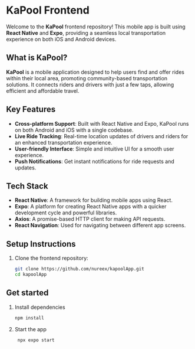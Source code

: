 # KaPool Frontend

Welcome to the **KaPool** frontend repository! This mobile app is built using **React Native** and **Expo**, providing a seamless local transportation experience on both iOS and Android devices.

## What is KaPool?

**KaPool** is a mobile application designed to help users find and offer rides within their local area, promoting community-based transportation solutions. It connects riders and drivers with just a few taps, allowing efficient and affordable travel.

## Key Features

- **Cross-platform Support**: Built with React Native and Expo, KaPool runs on both Android and iOS with a single codebase.
- **Live Ride Tracking**: Real-time location updates of drivers and riders for an enhanced transportation experience.
- **User-friendly Interface**: Simple and intuitive UI for a smooth user experience.
- **Push Notifications**: Get instant notifications for ride requests and updates.

## Tech Stack

- **React Native**: A framework for building mobile apps using React.
- **Expo**: A platform for creating React Native apps with a quicker development cycle and powerful libraries.
- **Axios**: A promise-based HTTP client for making API requests.
- **React Navigation**: Used for navigating between different app screens.

## Setup Instructions

1. Clone the frontend repository:
   ```bash
   git clone https://github.com/nureex/kapoolApp.git
   cd kapoolApp

## Get started

1. Install dependencies

   ```bash
   npm install
   ```

2. Start the app

   ```bash
    npx expo start
   ```



